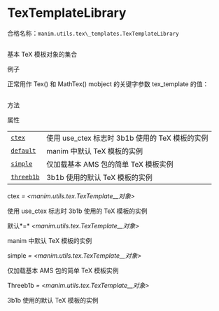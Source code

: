 # TexTemplateLibrary

合格名称：`manim.utils.tex\_templates.TexTemplateLibrary`


```py

```

基本 TeX 模板对象的集合


例子

正常用作 Tex() 和 MathTex() mobject 的关键字参数 tex_template 的值：

```py

```


方法



属性

|||
|-|-|
[`ctex`]()|使用 use_ctex 标志时 3b1b 使用的 TeX 模板的实例
[`default`]()|manim 中默认 TeX 模板的实例
[`simple`]()|仅加载基本 AMS 包的简单 TeX 模板实例
[`threeb1b`]()|3b1b 使用的默认 TeX 模板的实例


ctex _=_ _<manim.utils.tex.TexTemplate\_\_对象>_ 

使用 use_ctex 标志时 3b1b 使用的 TeX 模板的实例

默认*=* _<manim.utils.tex.TexTemplate\_\_对象>_ 

manim 中默认 TeX 模板的实例

simple _=_ _<manim.utils.tex.TexTemplate\_\_对象>_ 

仅加载基本 AMS 包的简单 TeX 模板实例

Threeb1b _=_ _<manim.utils.tex.TexTemplate\_\_对象>_ 

3b1b 使用的默认 TeX 模板的实例
